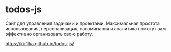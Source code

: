 # todos-js
Сайт для управления задачами и проектами. Максимальная простота использования, персонализация, напоминания и аналитика помогут вам эффективно организовать свою работу.

https://kir1lka.github.io/todos-js/
